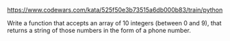 <!--
SPDX-FileCopyrightText: 2022 Vladimir Rusinov

SPDX-License-Identifier: Apache-2.0
-->

https://www.codewars.com/kata/525f50e3b73515a6db000b83/train/python

Write a function that accepts an array of 10 integers (between 0 and 9), that returns a string of those numbers in the form of a phone number.
